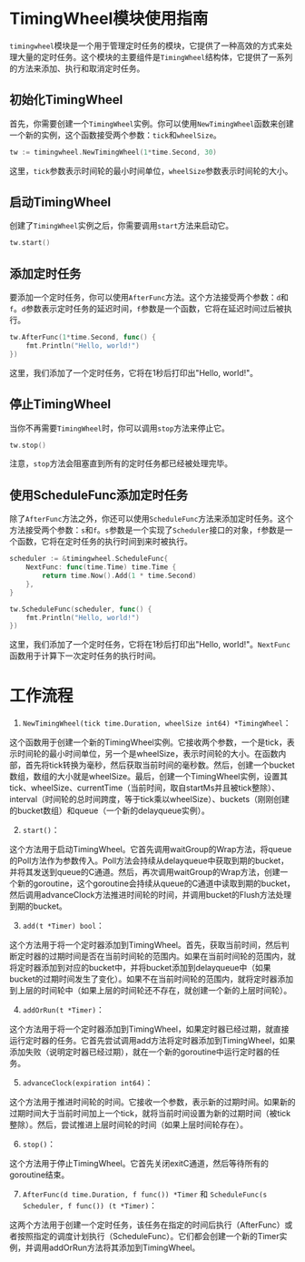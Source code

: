 # TimingWheel模块使用指南

`timingwheel`模块是一个用于管理定时任务的模块，它提供了一种高效的方式来处理大量的定时任务。这个模块的主要组件是`TimingWheel`结构体，它提供了一系列的方法来添加、执行和取消定时任务。

## 初始化TimingWheel

首先，你需要创建一个`TimingWheel`实例。你可以使用`NewTimingWheel`函数来创建一个新的实例，这个函数接受两个参数：`tick`和`wheelSize`。

```go
tw := timingwheel.NewTimingWheel(1*time.Second, 30)
```

这里，`tick`参数表示时间轮的最小时间单位，`wheelSize`参数表示时间轮的大小。

## 启动TimingWheel

创建了`TimingWheel`实例之后，你需要调用`start`方法来启动它。

```go
tw.start()
```

## 添加定时任务

要添加一个定时任务，你可以使用`AfterFunc`方法。这个方法接受两个参数：`d`和`f`。`d`参数表示定时任务的延迟时间，`f`参数是一个函数，它将在延迟时间过后被执行。

```go
tw.AfterFunc(1*time.Second, func() {
    fmt.Println("Hello, world!")
})
```

这里，我们添加了一个定时任务，它将在1秒后打印出"Hello, world!"。

## 停止TimingWheel

当你不再需要`TimingWheel`时，你可以调用`stop`方法来停止它。

```go
tw.stop()
```

注意，`stop`方法会阻塞直到所有的定时任务都已经被处理完毕。

## 使用ScheduleFunc添加定时任务

除了`AfterFunc`方法之外，你还可以使用`ScheduleFunc`方法来添加定时任务。这个方法接受两个参数：`s`和`f`。`s`参数是一个实现了`Scheduler`接口的对象，`f`参数是一个函数，它将在定时任务的执行时间到来时被执行。

```go
scheduler := &timingwheel.ScheduleFunc{
    NextFunc: func(time.Time) time.Time {
        return time.Now().Add(1 * time.Second)
    },
}

tw.ScheduleFunc(scheduler, func() {
    fmt.Println("Hello, world!")
})
```

这里，我们添加了一个定时任务，它将在1秒后打印出"Hello, world!"。`NextFunc`函数用于计算下一次定时任务的执行时间。

# 工作流程

1. `NewTimingWheel(tick time.Duration, wheelSize int64) *TimingWheel`：

这个函数用于创建一个新的TimingWheel实例。它接收两个参数，一个是tick，表示时间轮的最小时间单位，另一个是wheelSize，表示时间轮的大小。在函数内部，首先将tick转换为毫秒，然后获取当前时间的毫秒数。然后，创建一个bucket数组，数组的大小就是wheelSize。最后，创建一个TimingWheel实例，设置其tick、wheelSize、currentTime（当前时间，取自startMs并且被tick整除）、interval（时间轮的总时间跨度，等于tick乘以wheelSize）、buckets（刚刚创建的bucket数组）和queue（一个新的delayqueue实例）。

2. `start()`：

这个方法用于启动TimingWheel。它首先调用waitGroup的Wrap方法，将queue的Poll方法作为参数传入。Poll方法会持续从delayqueue中获取到期的bucket，并将其发送到queue的C通道。然后，再次调用waitGroup的Wrap方法，创建一个新的goroutine，这个goroutine会持续从queue的C通道中读取到期的bucket，然后调用advanceClock方法推进时间轮的时间，并调用bucket的Flush方法处理到期的bucket。

3. `add(t *Timer) bool`：

这个方法用于将一个定时器添加到TimingWheel。首先，获取当前时间，然后判断定时器的过期时间是否在当前时间轮的范围内。如果在当前时间轮的范围内，就将定时器添加到对应的bucket中，并将bucket添加到delayqueue中（如果bucket的过期时间发生了变化）。如果不在当前时间轮的范围内，就将定时器添加到上层的时间轮中（如果上层的时间轮还不存在，就创建一个新的上层时间轮）。

4. `addOrRun(t *Timer)`：

这个方法用于将一个定时器添加到TimingWheel，如果定时器已经过期，就直接运行定时器的任务。它首先尝试调用add方法将定时器添加到TimingWheel，如果添加失败（说明定时器已经过期），就在一个新的goroutine中运行定时器的任务。

5. `advanceClock(expiration int64)`：

这个方法用于推进时间轮的时间。它接收一个参数，表示新的过期时间。如果新的过期时间大于当前时间加上一个tick，就将当前时间设置为新的过期时间（被tick整除）。然后，尝试推进上层时间轮的时间（如果上层时间轮存在）。

6. `stop()`：

这个方法用于停止TimingWheel。它首先关闭exitC通道，然后等待所有的goroutine结束。

7. `AfterFunc(d time.Duration, f func()) *Timer` 和 `ScheduleFunc(s Scheduler, f func()) (t *Timer)`：

这两个方法用于创建一个定时任务，该任务在指定的时间后执行（AfterFunc）或者按照指定的调度计划执行（ScheduleFunc）。它们都会创建一个新的Timer实例，并调用addOrRun方法将其添加到TimingWheel。